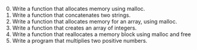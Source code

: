 0. Write a function that allocates memory using malloc.
1.  Write a function that concatenates two strings.
2.  Write a function that allocates memory for an array, using malloc.
3.  Write a function that creates an array of integers.
4.  Write a function that reallocates a memory block using malloc and free
5. Write a program that multiplies two positive numbers.
